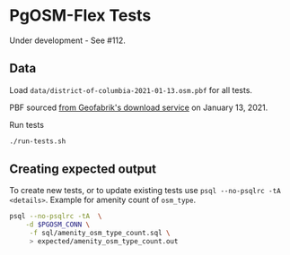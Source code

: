 # PgOSM-Flex Tests

Under development - See #112.

## Data

Load `data/district-of-columbia-2021-01-13.osm.pbf` for all tests.

PBF sourced [from Geofabrik's download service](https://download.geofabrik.de/)
on January 13, 2021.


Run tests

```bash
./run-tests.sh
```



## Creating expected output


To create new tests, or to update existing tests use `psql --no-psqlrc -tA <details>`.
Example for amenity count of `osm_type`.

```bash
psql --no-psqlrc -tA  \
    -d $PGOSM_CONN \
     -f sql/amenity_osm_type_count.sql \
     > expected/amenity_osm_type_count.out
```

